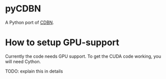 pyCDBN
======

A Python port of [CDBN](https://github.com/lonl/CDBN).


How to setup GPU-support
========================

Currently the code needs GPU support. To get the CUDA code working, you will
need Cython.

TODO: explain this in details



